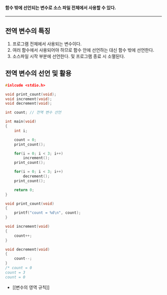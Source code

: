 #### 함수 밖에 선언되는 변수로 소스 파일 전체에서 사용할 수 있다. ####
___

## 전역 변수의 특징 ##

1. 프로그램 전체에서 사용되는 변수이다.
2. 여러 함수에서 사용되어야 하므로 함수 안에 선언하는 대신 함수 밖에 선언한다.
3. 소스파일 시작 부분에 선언한다. 및 프로그램 종료 시 소멸된다.

## 전역 변수의 선언 및 활용 ##
```c
#inlcude <stdio.h>

void print_count(void);
void increment(void);
void decrement(void);

int count; // 전역 변수 선언

int main(void)
{
	int i;

	count = 0;
	print_count();

	for(i = 0; i < 3; i++)
		increment();
	print_count();

	for(i = 0; i < 3; i++)
		decrement();
	print_count();

	return 0;
}

void print_count(void)
{
	printf("count = %d\n", count);
}

void increment(void)
{
	count++;
}

void decrement(void)
{
	count--;
}
/* count = 0
count = 3
count = 0
```

- [[변수의 영역 규칙]]
